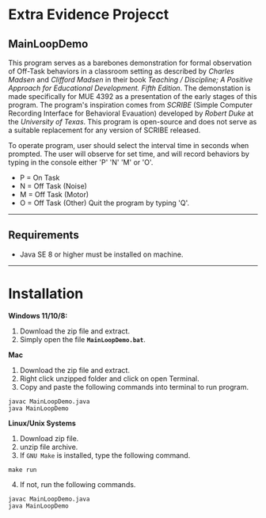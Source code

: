 # Extra Evidence Projecct
## MainLoopDemo

This program serves as a barebones demonstration for formal observation of Off-Task behaviors in a classroom setting as described by *Charles Madsen* and *Clifford Madsen* in their book *Teaching / Discipline; A Positive Approach for Educational Development. Fifth Edition*. The demonstation is made specifically for MUE 4392 as a presentation of the early stages of this program. The program's inspiration comes from *SCRIBE* (Simple Computer Recording Interface for Behavioral Evauation) developed by *Robert Duke* at the *University of Texas*. This program is open-source and does not serve as a suitable replacement for any version of SCRIBE released.

To operate program, user should select the interval time in seconds when prompted. The user will observe for set time, and will record behaviors by typing in the console either 'P' 'N' 'M' or 'O'.
- P = On Task
- N = Off Task (Noise)
- M = Off Task (Motor)
- O = Off Task (Other)
Quit the program by typing 'Q'.


---

## Requirements
- Java SE 8 or higher must be installed on machine.

---

# Installation

**Windows 11/10/8:** 
1. Download the zip file and extract.
2. Simply open the file **`MainLoopDemo.bat`**.

**Mac**
1. Download the zip file and extract.
2. Right click unzipped folder and click on open Terminal.
3. Copy and paste the following commands into terminal to run program.
~~~
javac MainLoopDemo.java
java MainLoopDemo
~~~

**Linux/Unix Systems**
1. Download zip file.
2. unzip file archive.
3. If `GNU Make` is installed, type the following command.
~~~
make run
~~~


4. If not, run the following commands.

~~~
javac MainLoopDemo.java
java MainLoopDemo
~~~



